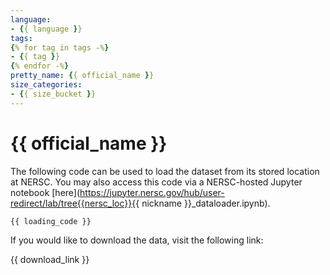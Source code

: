 ```yaml
---
language:
- {{ language }}
tags:
{% for tag in tags -%}
- {{ tag }}
{% endfor -%}
pretty_name: {{ official_name }}
size_categories:
- {{ size_bucket }}
---
```


# {{ official_name }}

The following code can be used to load the dataset from its stored location at NERSC. You may also access this code via a NERSC-hosted Jupyter notebook [here](https://jupyter.nersc.gov/hub/user-redirect/lab/tree{{nersc_loc}}{{ nickname }}_dataloader.ipynb).

```
{{ loading_code }}
```

If you would like to download the data, visit the following link:

{{ download_link }}